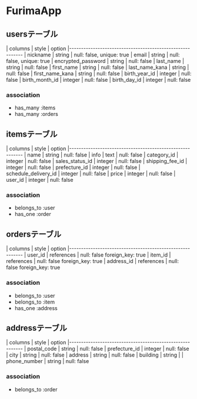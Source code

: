 # FurimaApp

## usersテーブル

| columns            | style   | option
|----------------------------------------------------------
| nickname           | string  | null: false, unique: true
| email              | string  | null: false, unique: true
| encrypted_password | string  | null: false
| last_name          | string  | null: false
| first_name         | string  | null: false
| last_name_kana     | string  | null: false
| first_name_kana    | string  | null: false
| birth_year_id      | integer | null: false
| birth_month_id     | integer | null: false
| birth_day_id       | integer | null: false

### association
- has_many :items
- has_many :orders

## itemsテーブル

| columns              | style   | option
|----------------------------------------------------------
| name                 | string  | null: false
| info                 | text    | null: false
| category_id          | integer | null: false
| sales_status_id      | integer | null: false
| shipping_fee_id   	 | integer | null: false
| prefecture_id        | integer | null: false
| schedule_delivery_id | integer | null: false
| price	               | integer | null: false
| user_id              | integer | null: false

### association
- belongs_to :user
- has_one :order


## ordersテーブル

| columns    | style      | option
|----------------------------------------------------------
| user_id    | references | null: false foreign_key: true
| item_id    | references | null: false foreign_key: true
| address_id | references | null: false foreign_key: true

### association
- belongs_to :user
- belongs_to :item
- has_one :address


## addressテーブル

| columns              | style   | option
|----------------------------------------------------------
| postal_code          | string  | null: false
| prefecture_id        | integer | null: false
| city                 | string  | null: false
| address              | string  | null: false
| building             | string  |
| phone_number         | string  | null: false

### association
- belongs_to :order